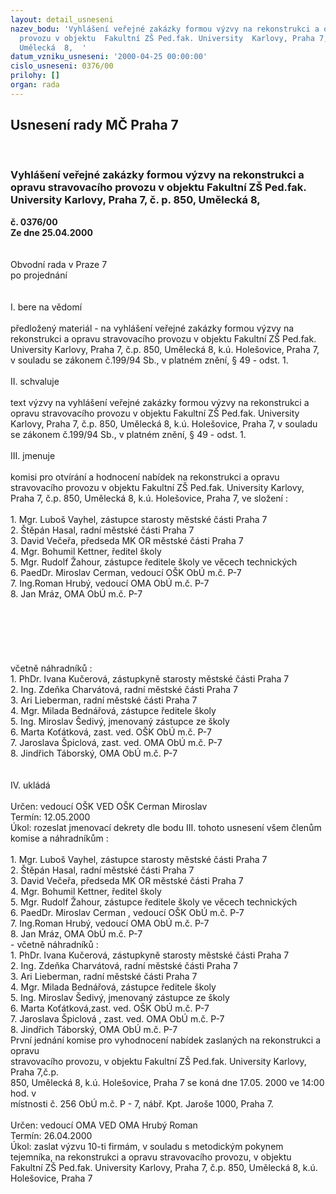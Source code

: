 ```yaml
---
layout: detail_usneseni
nazev_bodu: 'Vyhlášení veřejné zakázky formou výzvy na rekonstrukci a opravu stravovacího
  provozu v objektu  Fakultní ZŠ Ped.fak. University  Karlovy, Praha 7, č. p. 850,
  Umělecká  8,  '
datum_vzniku_usneseni: '2000-04-25 00:00:00'
cislo_usneseni: 0376/00
prilohy: []
organ: rada
---
```

<div id="ucUsn_pList" class="usn">
	<span><h2>Usnesení rady MČ Praha 7 </h2>
<br></span><div class="standBody">
<span><h3>Vyhlášení veřejné zakázky formou výzvy na rekonstrukci a opravu stravovacího provozu v objektu  Fakultní ZŠ Ped.fak. University  Karlovy, Praha 7, č. p. 850, Umělecká  8,  </h3></span><div class="center">
		<strong>č. 0376/00</strong><br>
	</div>
<div class="center">
		<strong>Ze dne 25.04.2000</strong><br><br>
	</div>
<br>Obvodní rada v Praze 7<br>po projednání<br><br><br>I.	bere na vědomí<br><br> předložený materiál - na vyhlášení veřejné zakázky formou výzvy na rekonstrukci a opravu stravovacího provozu v objektu  Fakultní ZŠ Ped.fak. University  Karlovy, Praha 7, č.p. 850, Umělecká  8, k.ú. Holešovice, Praha 7, v souladu se zákonem č.199/94 Sb., v platném znění, § 49 - odst. 1.	<br><br>II.	schvaluje <br><br>text výzvy na vyhlášení veřejné zakázky formou výzvy na rekonstrukci a opravu stravovacího provozu v objektu  Fakultní ZŠ Ped.fak. University  Karlovy, Praha 7, č.p. 850, Umělecká  8, k.ú. Holešovice, Praha 7, v souladu se zákonem č.199/94 Sb., v platném znění, § 49 - odst. 1.	<br><br>III.	jmenuje<br><br>komisi pro otvírání a hodnocení nabídek na rekonstrukci a opravu stravovacího provozu v objektu  Fakultní ZŠ Ped.fak. University  Karlovy, Praha 7, č.p. 850, Umělecká  8, k.ú. Holešovice, Praha 7, ve složení :<br><br>1. Mgr. Luboš Vayhel, zástupce starosty městské části Praha 7<br>2. Štěpán Hasal, radní městské části Praha 7<br>3. David Večeřa, předseda MK OR městské části Praha 7<br>4. Mgr. Bohumil Kettner, ředitel školy<br>5. Mgr. Rudolf Žahour, zástupce ředitele školy ve věcech technických<br>6. PaedDr. Miroslav Cerman, vedoucí OŠK ObÚ m.č. P-7<br>7. Ing.Roman Hrubý, vedoucí OMA ObÚ m.č. P-7<br>8. Jan Mráz, OMA ObÚ m.č. P-7<br><br><br><br><br><br><br>včetně náhradníků :<br>1. PhDr. Ivana Kučerová, zástupkyně starosty městské části Praha 7<br>2. Ing. Zdeňka Charvátová, radní městské části Praha 7<br>3. Ari Lieberman, radní městské části Praha 7<br>4. Mgr. Milada Bednářová, zástupce ředitele školy<br>5. Ing. Miroslav Šedivý, jmenovaný zástupce ze školy<br>6. Marta Koťátková, zast. ved. OŠK ObÚ m.č. P-7<br>7. Jaroslava Špiclová, zast. ved. OMA ObÚ m.č. P-7<br>8. Jindřich Táborský, OMA ObÚ m.č. P-7<br><br><br>IV.	ukládá <br><br> Určen:	vedoucí OŠK	VED OŠK Cerman Miroslav<br>Termín: 12.05.2000<br>Úkol:	rozeslat jmenovací dekrety dle bodu III. tohoto usnesení všem členům komise a náhradníkům :<br> <br>                   1. Mgr. Luboš Vayhel, zástupce starosty městské části Praha 7<br>                   2. Štěpán Hasal, radní městské části Praha 7<br>                   3. David Večeřa, předseda MK OR městské části Praha 7<br>                   4. Mgr. Bohumil Kettner, ředitel školy<br>                   5. Mgr. Rudolf Žahour, zástupce ředitele školy ve věcech technických<br>                   6. PaedDr. Miroslav Cerman , vedoucí OŠK ObÚ m.č. P-7<br>                   7. Ing.Roman Hrubý, vedoucí OMA ObÚ m.č. P-7<br>                   8. Jan Mráz, OMA ObÚ m.č. P-7<br>                    - včetně náhradníků :<br>                   1. PhDr. Ivana Kučerová, zástupkyně starosty městské části Praha 7<br>                   2. Ing. Zdeňka Charvátová, radní městské části Praha 7<br>                   3. Ari Lieberman, radní městské části Praha 7<br>                   4. Mgr. Milada Bednářová, zástupce ředitele školy<br>                   5. Ing. Miroslav Šedivý, jmenovaný zástupce ze školy<br>                   6. Marta Koťátková,zast. ved. OŠK ObÚ m.č. P-7<br>                   7. Jaroslava Špiclová , zast. ved. OMA ObÚ m.č. P-7<br>                   8. Jindřich Táborský, OMA ObÚ m.č. P-7<br>                   První jednání komise pro vyhodnocení nabídek zaslaných na rekonstrukci a opravu   <br>                   stravovacího provozu, v objektu  Fakultní ZŠ Ped.fak. University  Karlovy, Praha 7,č.p.  <br>                   850, Umělecká  8, k.ú. Holešovice, Praha 7 se koná dne 17.05. 2000 ve 14:00 hod. v <br>                   místnosti č. 256 ObÚ m.č. P - 7, nábř. Kpt. Jaroše 1000, Praha 7.<br><br> Určen:	vedoucí OMA	VED OMA Hrubý Roman<br>Termín: 26.04.2000<br>Úkol:	zaslat výzvu 10-ti firmám, v souladu s metodickým pokynem tejemníka, na rekonstrukci a opravu  stravovacího provozu, v objektu  Fakultní ZŠ Ped.fak. University  Karlovy, Praha 7, č.p. 850, Umělecká  8, k.ú. Holešovice, Praha 7 <br><br>
</div>
</div>
